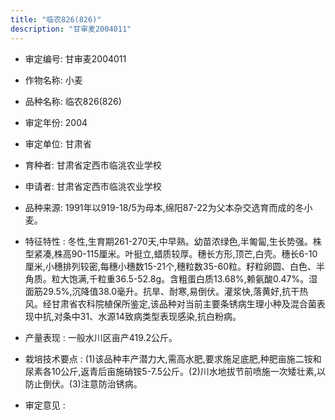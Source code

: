 ```yaml
---
title: "临农826(826)"
description: "甘审麦2004011"
---
```

* 审定编号:  甘审麦2004011

*  作物名称:  小麦

*  品种名称:  临农826(826)

*  审定年份:  2004

*  审定单位:  甘肃省

* 育种者:  甘肃省定西市临洮农业学校

*  申请者:  甘肃省定西市临洮农业学校

*  品种来源:  1991年以919-18/5为母本,绵阳87-22为父本杂交选育而成的冬小麦。

*  特征特性 : 
冬性,生育期261-270天,中早熟。幼苗浓绿色,半匍匐,生长势强。株型紧凑,株高90-115厘米。叶挺立,蜡质较厚。穗长方形,顶芒,白壳。穗长6-10厘米,小穗排列较密,每穗小穗数15-21个,穗粒数35-60粒。籽粒卵圆、白色、半角质。粒大饱满,千粒重36.5-52.8g。含粗蛋白质13.68%,赖氨酸0.47%。湿面筋29.5%,沉降值38.0毫升。抗旱、耐寒,易倒伏。灌浆快,落黄好,抗干热风。经甘肃省农科院植保所鉴定,该品种对当前主要条锈病生理小种及混合菌表现中抗,对条中31、水源14致病类型表现感染,抗白粉病。
 
*  产量表现 : 
一般水川区亩产419.2公斤。

*  栽培技术要点 : 
(1)该品种丰产潜力大,需高水肥,要求施足底肥,种肥亩施二铵和尿素各10公斤,返青后亩施硝铵5-7.5公斤。(2)川水地拔节前喷施一次矮壮素,以防止倒伏。(3)注意防治锈病。

*  审定意见 : 

